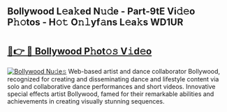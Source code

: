 ## Bollywood L𝚎a𝚔ed N𝚞𝚍e - Part-9tE Vi𝚍𝚎o P𝚑𝚘tos - H𝚘𝚝 O𝚗𝚕yf𝚊ns L𝚎a𝚔s WD1UR

# <h2><a href="http://kfdo4d.oniu.top/?m=Bollywood">🔗👉 🔴 Bollywood P𝚑ot𝚘𝚜 V𝚒d𝚎o</a></h2>

[![Bollywood Nu𝚍e𝚜](https://i.imgur.com/0qMVB7G.gif)](http://kfdo4d.oniu.top/?m=Bollywood)
Web-based artist and dance collaborator Bollywood, recognized for creating and disseminating dance and lifestyle content via solo and collaborative dance performances and short videos. Innovative special effects artist Bollywood, famed for their remarkable abilities and achievements in creating visually stunning sequences.  
